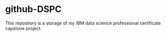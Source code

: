 # github-DSPC
This repository is a storage of my IBM data science professional certificate capstone project.
